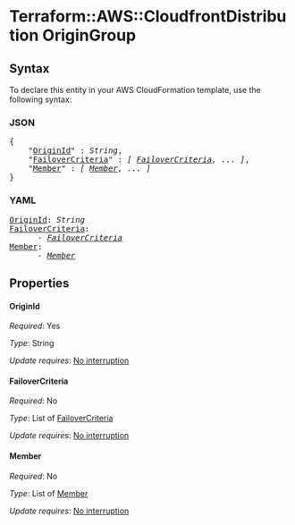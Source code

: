 # Terraform::AWS::CloudfrontDistribution OriginGroup

## Syntax

To declare this entity in your AWS CloudFormation template, use the following syntax:

### JSON

<pre>
{
    "<a href="#originid" title="OriginId">OriginId</a>" : <i>String</i>,
    "<a href="#failovercriteria" title="FailoverCriteria">FailoverCriteria</a>" : <i>[ <a href="origingroup-failovercriteria.md">FailoverCriteria</a>, ... ]</i>,
    "<a href="#member" title="Member">Member</a>" : <i>[ <a href="origingroup-member.md">Member</a>, ... ]</i>
}
</pre>

### YAML

<pre>
<a href="#originid" title="OriginId">OriginId</a>: <i>String</i>
<a href="#failovercriteria" title="FailoverCriteria">FailoverCriteria</a>: <i>
      - <a href="origingroup-failovercriteria.md">FailoverCriteria</a></i>
<a href="#member" title="Member">Member</a>: <i>
      - <a href="origingroup-member.md">Member</a></i>
</pre>

## Properties

#### OriginId

_Required_: Yes

_Type_: String

_Update requires_: [No interruption](https://docs.aws.amazon.com/AWSCloudFormation/latest/UserGuide/using-cfn-updating-stacks-update-behaviors.html#update-no-interrupt)

#### FailoverCriteria

_Required_: No

_Type_: List of <a href="origingroup-failovercriteria.md">FailoverCriteria</a>

_Update requires_: [No interruption](https://docs.aws.amazon.com/AWSCloudFormation/latest/UserGuide/using-cfn-updating-stacks-update-behaviors.html#update-no-interrupt)

#### Member

_Required_: No

_Type_: List of <a href="origingroup-member.md">Member</a>

_Update requires_: [No interruption](https://docs.aws.amazon.com/AWSCloudFormation/latest/UserGuide/using-cfn-updating-stacks-update-behaviors.html#update-no-interrupt)

